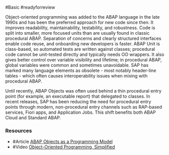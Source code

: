 #Basic 
#readyforreview

Object-oriented programming was added to the ABAP language in the late 1990s and has been the preferred approach for new code since then.
It improves readability, maintainability, testability, and robustness. Code is split into smaller, more focused units than are usually found in classic procedural ABAP. Separation of concerns and clearly structured interfaces enable code reuse, and onboarding new developers is faster. ABAP Unit is class-based, so automated tests are written against classes; procedural code cannot be unit-tested directly and typically needs OO wrappers.
It also gives better control over variable visibility and lifetime; in procedural ABAP, global variables were common and sometimes unavoidable. SAP has marked many language elements as obsolete - most notably header-line tables - which often causes interoperability issues when mixing with procedural ABAP.

Until recently, ABAP Objects was often used behind a thin procedural entry point (for example, an executable report) that delegated to classes. In recent releases, SAP has been reducing the need for procedural entry points through modern, non-procedural entry channels such as RAP-based services, Fiori apps, and Application Jobs. This shift benefits both ABAP Cloud and Standard ABAP.

### Resources
- #Article [ABAP Objects as a Programming Model](https://help.sap.com/doc/abapdocu_752_index_htm/7.52/en-US/abenabap_obj_progr_model_guidl.htm)
- #Video [Object-Oriented Programming, Simplified](https://www.youtube.com/watch?v=pTB0EiLXUC8)
